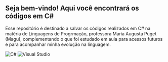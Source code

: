 ## Seja bem-vindo! Aqui você encontrará os códigos em C#

Esse repositório é destinado a salvar os códigos realizados em C# na matéria de Linguagens de Progrmação, professora Maria Augusta Puget (Magu), complementando o que foi estudado em aula para acessos futuros e para acompanhar minha evolução na linguagem.


![C#](https://img.shields.io/badge/c%23-%23239120.svg?style=for-the-badge&logo=csharp&logoColor=white)
![Visual Studio](https://img.shields.io/badge/Visual%20Studio-5C2D91.svg?style=for-the-badge&logo=visual-studio&logoColor=white)
